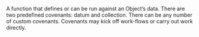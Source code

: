 A function that defines or can be run against an Object’s data.  There are two predefined covenants: datum and collection.  There can be any number of custom covenants.  Covenants may kick off work-flows or carry out work directly.
